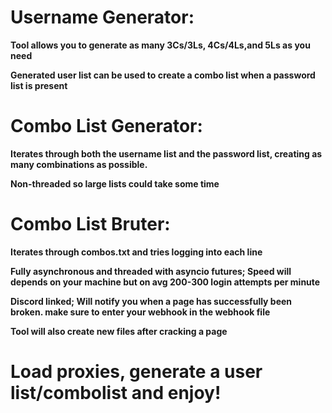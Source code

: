 


# Username Generator:

**Tool allows you to generate as many 3Cs/3Ls, 4Cs/4Ls,and 5Ls as you need**

**Generated user list can be used to create a combo list when a password list is present**

# Combo List Generator:

**Iterates through both the username list and the password list, creating as many combinations as possible.**

**Non-threaded so large lists could take some time**

# Combo List Bruter:

**Iterates through combos.txt and tries logging into each line**

**Fully asynchronous and threaded with asyncio futures; Speed will depends on your machine but on avg 200-300 login attempts per minute**

**Discord linked; Will notify you when a page has successfully been broken. make sure to enter your webhook in the webhook file**

**Tool will also create new files after cracking a page**


# Load proxies, generate a user list/combolist and enjoy!

